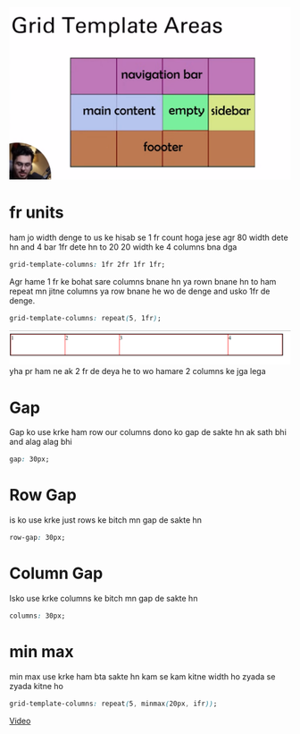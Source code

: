 ![alt text](image-6.png)

# fr units

ham jo width denge to us ke hisab se 1 fr count hoga jese agr 80 width dete hn and 4 bar 1fr dete hn to 20 20 width ke 4 columns bna dga

```css
grid-template-columns: 1fr 2fr 1fr 1fr;
```

Agr hame 1 fr ke bohat sare columns bnane hn ya rown bnane hn to ham repeat mn jitne columns ya row bnane he wo de denge and usko 1fr de denge.

```css
grid-template-columns: repeat(5, 1fr);
```

![alt text](image-7.png)
yha pr ham ne ak 2 fr de deya he to wo hamare 2 columns ke jga lega

# Gap

Gap ko use krke ham row our columns dono ko gap de sakte hn ak sath bhi and alag alag bhi

```css
gap: 30px;
```

# Row Gap

is ko use krke just rows ke bitch mn gap de sakte hn

```css
row-gap: 30px;
```

# Column Gap

Isko use krke columns ke bitch mn gap de sakte hn

```css
columns: 30px;
```

# min max

min max use krke ham bta sakte hn kam se kam kitne width ho zyada se zyada kitne ho

```css
grid-template-columns: repeat(5, minmax(20px, ifr));
```

[Video](https://www.youtube.com/watch?v=7AgEjgUtho4&list=PLu0W_9lII9agq5TrH9XLIKQvv0iaF2X3w&index=39)
